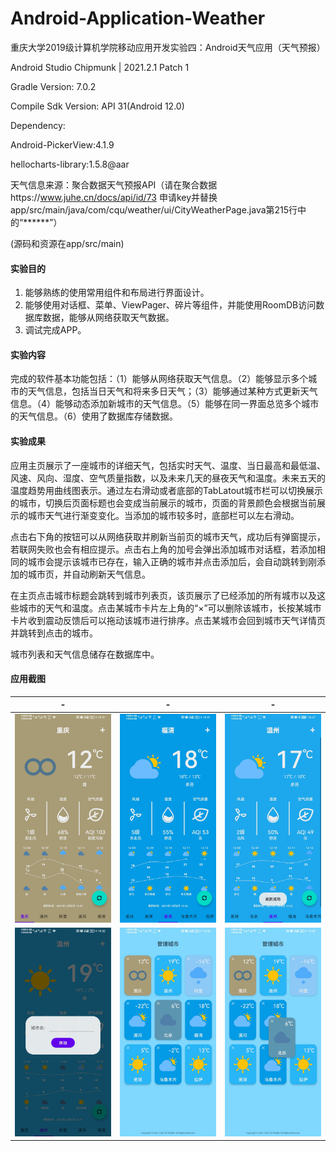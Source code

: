# Android-Application-Weather
重庆大学2019级计算机学院移动应用开发实验四：Android天气应用（天气预报）

Android Studio Chipmunk | 2021.2.1 Patch 1

Gradle Version: 7.0.2

Compile Sdk Version: API 31(Android 12.0)

Dependency:

Android-PickerView:4.1.9

hellocharts-library:1.5.8@aar

天气信息来源：聚合数据天气预报API（请在聚合数据https://www.juhe.cn/docs/api/id/73 申请key并替换app/src/main/java/com/cqu/weather/ui/CityWeatherPage.java第215行中的“******”）

(源码和资源在app/src/main)


#### 实验目的
1.	能够熟练的使用常用组件和布局进行界面设计。
2.	能够使用对话框、菜单、ViewPager、碎片等组件，并能使用RoomDB访问数据库数据，能够从网络获取天气数据。
3.	调试完成APP。

#### 实验内容
完成的软件基本功能包括：（1）能够从网络获取天气信息。（2）能够显示多个城市的天气信息，包括当日天气和将来多日天气；（3）能够通过某种方式更新天气信息。（4）能够动态添加新城市的天气信息。（5）能够在同一界面总览多个城市的天气信息。（6）使用了数据库存储数据。

#### 实验成果
应用主页展示了一座城市的详细天气，包括实时天气、温度、当日最高和最低温、风速、风向、湿度、空气质量指数，以及未来几天的昼夜天气和温度。未来五天的温度趋势用曲线图表示。通过左右滑动或者底部的TabLatout城市栏可以切换展示的城市，切换后页面标题也会变成当前展示的城市，页面的背景颜色会根据当前展示的城市天气进行渐变变化。当添加的城市较多时，底部栏可以左右滑动。

点击右下角的按钮可以从网络获取并刷新当前页的城市天气，成功后有弹窗提示，若联网失败也会有相应提示。点击右上角的加号会弹出添加城市对话框，若添加相同的城市会提示该城市已存在，输入正确的城市并点击添加后，会自动跳转到刚添加的城市页，并自动刷新天气信息。

在主页点击城市标题会跳转到城市列表页，该页展示了已经添加的所有城市以及这些城市的天气和温度。点击某城市卡片左上角的“×”可以删除该城市，长按某城市卡片收到震动反馈后可以拖动该城市进行排序。点击某城市会回到城市天气详情页并跳转到点击的城市。

城市列表和天气信息储存在数据库中。


#### 应用截图
-|-|-
:-------------------------:|:-------------------------:|:-------------------------:
![image](Screenshots/1.jpg) | ![image](Screenshots/2.jpg) | ![image](Screenshots/3.jpg)
![image](Screenshots/4.jpg) | ![image](Screenshots/5.jpg) | ![image](Screenshots/6.jpg)
